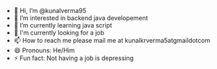 - 👋 Hi, I’m @kunalverma95
- 👀 I’m interested in backend java developement
- 🌱 I’m currently learning java script 
- 💞️ I'm currently looking for a job
- 📫 How to reach me please mail me at kunalkrverma5atgmaildotcom
- 😄 Pronouns: He/Him
- ⚡ Fun fact: Not having a job is depressing

<!---
kunalverma95/kunalverma95 is a ✨ special ✨ repository because its `README.md` (this file) appears on your GitHub profile.
You can click the Preview link to take a look at your changes.
--->
